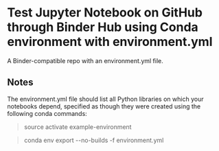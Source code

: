 # Test Jupyter Notebook on GitHub through Binder Hub using Conda environment with environment.yml
A Binder-compatible repo with an environment.yml file.

## Notes
The environment.yml file should list all Python libraries on which your notebooks depend, specified as though they were created using the following conda commands:

> source activate example-environment

> conda env export --no-builds -f environment.yml
